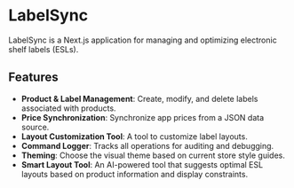 # LabelSync

LabelSync is a Next.js application for managing and optimizing electronic shelf labels (ESLs).

## Features

- **Product & Label Management**: Create, modify, and delete labels associated with products.
- **Price Synchronization**: Synchronize app prices from a JSON data source.
- **Layout Customization Tool**: A tool to customize label layouts.
- **Command Logger**: Tracks all operations for auditing and debugging.
- **Theming**: Choose the visual theme based on current store style guides.
- **Smart Layout Tool**: An AI-powered tool that suggests optimal ESL layouts based on product information and display constraints.
